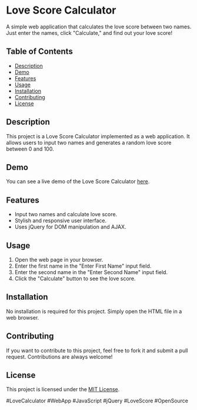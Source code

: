 # Love Score Calculator

A simple web application that calculates the love score between two names. Just enter the names, click "Calculate," and find out your love score!

## Table of Contents

- [Description](#description)
- [Demo](#demo)
- [Features](#features)
- [Usage](#usage)
- [Installation](#installation)
- [Contributing](#contributing)
- [License](#license)

## Description

This project is a Love Score Calculator implemented as a web application. It allows users to input two names and generates a random love score between 0 and 100.

## Demo

You can see a live demo of the Love Score Calculator [here](http://127.0.0.1:5500/Love%20Score%20Calculator/Love%20Score%20Calculator.html).

## Features

- Input two names and calculate love score.
- Stylish and responsive user interface.
- Uses jQuery for DOM manipulation and AJAX.

## Usage

1. Open the web page in your browser.
2. Enter the first name in the "Enter First Name" input field.
3. Enter the second name in the "Enter Second Name" input field.
4. Click the "Calculate" button to see the love score.

## Installation

No installation is required for this project. Simply open the HTML file in a web browser.

## Contributing

If you want to contribute to this project, feel free to fork it and submit a pull request. Contributions are always welcome!

## License

This project is licensed under the [MIT License](LICENSE).

#LoveCalculator #WebApp #JavaScript #jQuery #LoveScore #OpenSource
